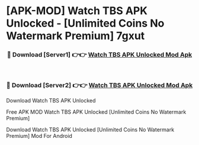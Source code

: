 # [APK-MOD] Watch TBS APK Unlocked - [Unlimited Coins No Watermark Premium] 7gxut



<div align="center">
<h3>🔴 Download [Server1] 👉👉 <a href="https://momento.my/?title=Watch_TBS_APK_Unlocked">Watch TBS APK Unlocked Mod Apk</a></h3><br>

<h3>🔴 Download [Server2] 👉👉 <a href="https://momento.my/?title=Watch_TBS_APK_Unlocked">Watch TBS APK Unlocked Mod Apk</a></h3>
</div>



Download Watch TBS APK Unlocked 

Free APK MOD Watch TBS APK Unlocked [Unlimited Coins No Watermark Premium]

Download Watch TBS APK Unlocked [Unlimited Coins No Watermark Premium] Mod For Android
